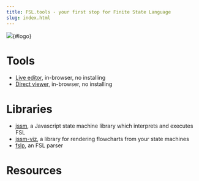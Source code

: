 ```yaml
---
title: FSL.tools - your first stop for Finite State Language
slug: index.html
---
```


![](logo%20icon%20and%20acronym%20with%20subtitle%20huge.png){#logo}

# Tools

* [Live editor](https://stonecypher.github.io/jssm-viz-demo/graph_explorer.htm), in-browser, no installing
* [Direct viewer](https://stonecypher.github.io/jssm-viz-demo/graph_explorer.htm), in-browser, no installing

# Libraries

* [jssm](https://github.com/StoneCypher/jssm/), a Javascript state machine library which interprets and executes FSL
* [jssm-viz](https://github.com/StoneCypher/jssm-viz/), a library for rendering flowcharts from your state machines
* [fslp](https://github.com/StoneCypher/fslp/), an FSL parser

# Resources

